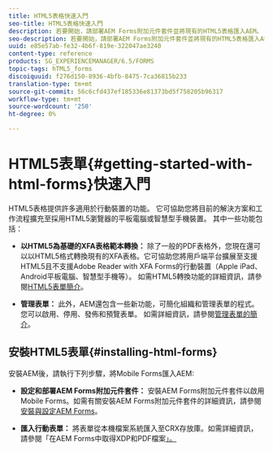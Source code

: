 ```yaml
---
title: HTML5表格快速入門
seo-title: HTML5表格快速入門
description: 若要開始，請部署AEM Forms附加元件套件並將現有的HTML5表格匯入AEM。
seo-description: 若要開始，請部署AEM Forms附加元件套件並將現有的HTML5表格匯入AEM。
uuid: e85e57ab-fe32-4b6f-819e-322047ae3240
content-type: reference
products: SG_EXPERIENCEMANAGER/6.5/FORMS
topic-tags: hTML5_forms
discoiquuid: f276d150-8936-4bfb-8475-7ca36815b233
translation-type: tm+mt
source-git-commit: 56c6cfd437ef185336e81373bd5f758205b96317
workflow-type: tm+mt
source-wordcount: '250'
ht-degree: 0%

---
```



# HTML5表單{#getting-started-with-html-forms}快速入門

HTML5表格提供許多適用於行動裝置的功能。 它可協助您將目前的解決方案和工作流程擴充至採用HTML5瀏覽器的平板電腦或智慧型手機裝置。 其中一些功能包括：

* **以HTML5為基礎的XFA表格範本轉換：** 除了一般的PDF表格外，您現在還可以以HTML5格式轉換現有的XFA表格。它可協助您將用戶端平台擴展至支援HTML5且不支援Adobe Reader with XFA Forms的行動裝置（Apple iPad、Android平板電腦、智慧型手機等）。 如需HTML5轉換功能的詳細資訊，請參閱[HTML5表單簡介](/help/forms/using/introduction.md)。

* **管理表單：** 此外，AEM還包含一些新功能，可簡化組織和管理表單的程式。您可以啟用、停用、發佈和預覽表單。 如需詳細資訊，請參閱[管理表單的簡介](/help/forms/using/introduction-managing-forms.md)。

## 安裝HTML5表單{#installing-html-forms}

安裝AEM後，請執行下列步驟，將Mobile Forms匯入AEM:

* **設定和部署AEM Forms附加元件套件：** 安裝AEM Forms附加元件套件以啟用Mobile Forms。如需有關安裝AEM Forms附加元件套件的詳細資訊，請參閱[安裝與設定AEM Forms](/help/forms/using/installing-configuring-aem-forms-osgi.md)。

* **匯入行動表單：** 將表單從本機檔案系統匯入至CRX存放庫。如需詳細資訊，請參閱「在AEM Forms中取得XDP和PDF檔案[」。](/help/forms/using/get-xdp-pdf-documents-aem.md)
